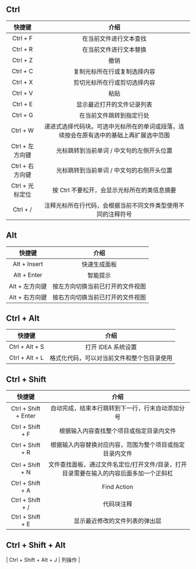 


## Ctrl
| 快捷键 | 介绍 |
| :--: | :--: |
| Ctrl + F | 在当前文件进行文本查找 |
| Ctrl + R | 在当前文件进行文本替换 |
| Ctrl + Z | 撤销 |
| Ctrl + C | 复制光标所在行或复制选择内容 |
| Ctrl + X | 剪切光标所在行或剪切选择内容 |
| Ctrl + V | 粘贴 |
| Ctrl + E | 显示最近打开的文件记录列表 |
| Ctrl + G | 在当前文件跳转到指定行处 |
| Ctrl + W | 递进式选择代码块。可选中光标所在的单词或段落，连续按会在原有选中的基础上再扩展选中范围 |
| Ctrl + 左方向键 | 光标跳转到当前单词 / 中文句的左侧开头位置 |
| Ctrl + 右方向键 | 光标跳转到当前单词 / 中文句的右侧开头位置 |
| Ctrl + 光标定位 | 按 Ctrl 不要松开，会显示光标所在的类信息摘要 |
| Ctrl + / | 注释光标所在行代码，会根据当前不同文件类型使用不同的注释符号 |

## Alt
| 快捷键 | 介绍 |
| :--: | :--: |
| Alt + Insert | 快速生成面板 |
| Alt + Enter | 智能提示 |
| Alt + 左方向键 | 按左方向切换当前已打开的文件视图 |
| Alt + 右方向键 | 按右方向切换当前已打开的文件视图 |


## Ctrl + Alt
| 快捷键 | 介绍 |
| :--: | :--: |
| Ctrl + Alt + S | 打开 IDEA 系统设置 |
| Ctrl + Alt + L | 格式化代码，可以对当前文件和整个包目录使用 |

## Ctrl + Shift
| 快捷键 | 介绍 |
| :--: | :--: |
| Ctrl + Shift + Enter | 自动完成，结束本行跳转到下一行，行末自动添加分号 |
| Ctrl + Shift + F | 根据输入内容查找整个项目或指定目录内文件 |
| Ctrl + Shift + R | 根据输入内容替换对应内容，范围为整个项目或指定目录内文件 |
| Ctrl + Shift + N | 文件查找面板，通过文件名定位/打开文件/目录，打开目录需要在输入的内容后面多加一个正斜杠 |
| Ctrl + Shift + A | Find Action |
| Ctrl + Shift + / | 代码块注释 |
| Ctrl + Shift + E | 显示最近修改的文件列表的弹出层 |

## Ctrl + Shift + Alt
| Ctrl + Shift + Alt + J | 列操作 | 